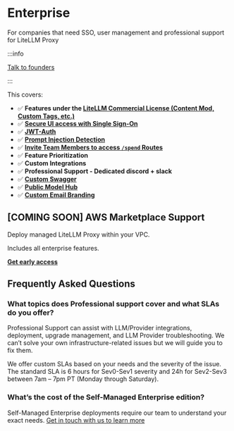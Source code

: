 # Enterprise
For companies that need SSO, user management and professional support for LiteLLM Proxy

:::info

[Talk to founders](https://calendly.com/d/4mp-gd3-k5k/litellm-1-1-onboarding-chat)

:::

This covers: 
- ✅ **Features under the [LiteLLM Commercial License (Content Mod, Custom Tags, etc.)](https://docs.litellm.ai/docs/proxy/enterprise)**
- ✅ [**Secure UI access with Single Sign-On**](../docs/proxy/ui.md#setup-ssoauth-for-ui)
- ✅ [**JWT-Auth**](../docs/proxy/token_auth.md)
- ✅ [**Prompt Injection Detection**](#prompt-injection-detection-lakeraai)
- ✅ [**Invite Team Members to access `/spend` Routes**](../docs/proxy/cost_tracking#allowing-non-proxy-admins-to-access-spend-endpoints)
- ✅ **Feature Prioritization**
- ✅ **Custom Integrations**
- ✅ **Professional Support - Dedicated discord + slack**
- ✅ [**Custom Swagger**](../docs/proxy/enterprise.md#swagger-docs---custom-routes--branding)
- ✅ [**Public Model Hub**](../docs/proxy/enterprise.md#public-model-hub)
- ✅ [**Custom Email Branding**](../docs/proxy/email.md#customizing-email-branding)



## [COMING SOON] AWS Marketplace Support

Deploy managed LiteLLM Proxy within your VPC.

Includes all enterprise features.

[**Get early access**](https://calendly.com/d/4mp-gd3-k5k/litellm-1-1-onboarding-chat)

## Frequently Asked Questions

### What topics does Professional support cover and what SLAs do you offer?

Professional Support can assist with LLM/Provider integrations, deployment, upgrade management, and LLM Provider troubleshooting.  We can’t solve your own infrastructure-related issues but we will guide you to fix them.

We offer custom SLAs based on your needs and the severity of the issue. The standard SLA is 6 hours for Sev0-Sev1 severity and 24h for Sev2-Sev3 between 7am – 7pm PT (Monday through Saturday).

### What’s the cost of the Self-Managed Enterprise edition?

Self-Managed Enterprise deployments require our team to understand your exact needs. [Get in touch with us to learn more](https://calendly.com/d/4mp-gd3-k5k/litellm-1-1-onboarding-chat)
